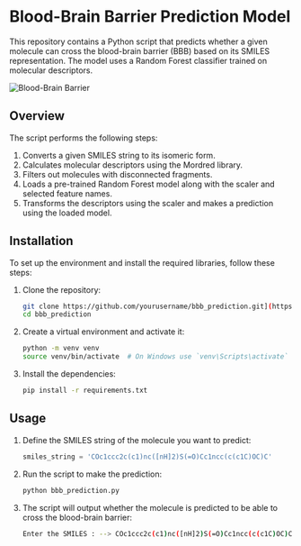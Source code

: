# Blood-Brain Barrier Prediction Model

This repository contains a Python script that predicts whether a given molecule can cross the blood-brain barrier (BBB) based on its SMILES representation. The model uses a Random Forest classifier trained on molecular descriptors.

![Blood-Brain Barrier](https://bbbpredict.streamlit.app/)

## Overview

The script performs the following steps:

1. Converts a given SMILES string to its isomeric form.
2. Calculates molecular descriptors using the Mordred library.
3. Filters out molecules with disconnected fragments.
4. Loads a pre-trained Random Forest model along with the scaler and selected feature names.
5. Transforms the descriptors using the scaler and makes a prediction using the loaded model.

## Installation

To set up the environment and install the required libraries, follow these steps:

1. Clone the repository:
    ```bash
    git clone https://github.com/yourusername/bbb_prediction.git](https://github.com/mohammadserajansari/Developing-machine-learning-and-deep-learning-model-for-Blood-Brain-Barrier.git
    cd bbb_prediction
    ```

2. Create a virtual environment and activate it:
    ```bash
    python -m venv venv
    source venv/bin/activate  # On Windows use `venv\Scripts\activate`
    ```

3. Install the dependencies:
    ```bash
    pip install -r requirements.txt
    ```

## Usage

1. Define the SMILES string of the molecule you want to predict:
    ```python
    smiles_string = 'COc1ccc2c(c1)nc([nH]2)S(=O)Cc1ncc(c(c1C)OC)C'
    ```

2. Run the script to make the prediction:
    ```bash
    python bbb_prediction.py
    ```

3. The script will output whether the molecule is predicted to be able to cross the blood-brain barrier:
    ```bash
    Enter the SMILES : --> COc1ccc2c(c1)nc([nH]2)S(=O)Cc1ncc(c(c1C)OC)C --> Our assessment concludes that the molecule's BBB Permeability is negative
    ```
